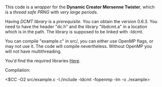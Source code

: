 This code is a *wrapper* for the **Dynamic Creator Mersenne Twister**, which is a *thread safe PRNG* with *very large periods*.

Having *DCMT library* is a *prerequisite*. You can obtain the version 0.6.3. You need to have the header "dc.h" and the library "libdcmt.a" in a location which is in the path. The library is supposed to be linked with -ldcmt.

You can compile "example.c" in src/, you can either use OpenMP flags, or may not use it. The code will compile nevertheless. Without OpenMP you will not have multithreading.

You'd find the required libraries [Here](https://github.com/MersenneTwister-Lab/dcmt).

Compilation:

<$CC -O2 src/example.c -I./include -ldcmt -fopenmp -lm -o ./example>
